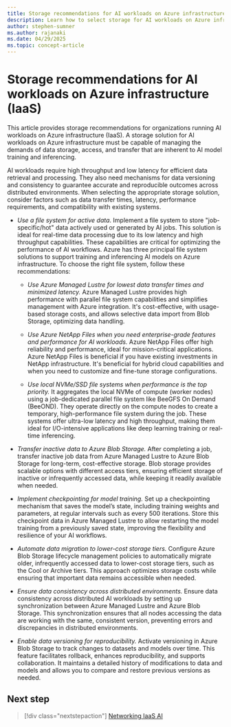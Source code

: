 ```yaml
---
title: Storage recommendations for AI workloads on Azure infrastructure (IaaS)
description: Learn how to select storage for AI workloads on Azure infrastructure (IaaS).
author: stephen-sumner
ms.author: rajanaki
ms.date: 04/29/2025
ms.topic: concept-article
---
```


# Storage recommendations for AI workloads on Azure infrastructure (IaaS)

This article provides storage recommendations for organizations running AI workloads on Azure infrastructure (IaaS). A storage solution for AI workloads on Azure infrastructure must be capable of managing the demands of data storage, access, and transfer that are inherent to AI model training and inferencing.

AI workloads require high throughput and low latency for efficient data retrieval and processing. They also need mechanisms for data versioning and consistency to guarantee accurate and reproducible outcomes across distributed environments. When selecting the appropriate storage solution, consider factors such as data transfer times, latency, performance requirements, and compatibility with existing systems.

- *Use a file system for active data*. Implement a file system to store "job-specific/hot" data actively used or generated by AI jobs. This solution is ideal for real-time data processing due to its low latency and high throughput capabilities. These capabilities are critical for optimizing the performance of AI workflows. Azure has three principal file system solutions to support training and inferencing AI models on Azure infrastructure. To choose the right file system, follow these recommendations:

    - *Use Azure Managed Lustre for lowest data transfer times and minimized latency.* Azure Managed Lustre provides high performance with parallel file system capabilities and simplifies management with Azure integration. It's cost-effective, with usage-based storage costs, and allows selective data import from Blob Storage, optimizing data handling.
    
    - *Use Azure NetApp Files when you need enterprise-grade features and performance for AI workloads.* Azure NetApp Files offer high reliability and performance, ideal for mission-critical applications. Azure NetApp Files is beneficial if you have existing investments in NetApp infrastructure. It's beneficial for hybrid cloud capabilities and when you need to customize and fine-tune storage configurations.
    
    - *Use local NVMe/SSD file systems when performance is the top priority.* It aggregates the local NVMe of compute (worker nodes) using a job-dedicated parallel file system like BeeGFS On Demand (BeeOND). They operate directly on the compute nodes to create a temporary, high-performance file system during the job. These systems offer ultra-low latency and high throughput, making them ideal for I/O-intensive applications like deep learning training or real-time inferencing.

- *Transfer inactive data to Azure Blob Storage.* After completing a job, transfer inactive job data from Azure Managed Lustre to Azure Blob Storage for long-term, cost-effective storage. Blob storage provides scalable options with different access tiers, ensuring efficient storage of inactive or infrequently accessed data, while keeping it readily available when needed.

- *Implement checkpointing for model training.* Set up a checkpointing mechanism that saves the model’s state, including training weights and parameters, at regular intervals such as every 500 iterations. Store this checkpoint data in Azure Managed Lustre to allow restarting the model training from a previously saved state, improving the flexibility and resilience of your AI workflows.

- *Automate data migration to lower-cost storage tiers.* Configure Azure Blob Storage lifecycle management policies to automatically migrate older, infrequently accessed data to lower-cost storage tiers, such as the Cool or Archive tiers. This approach optimizes storage costs while ensuring that important data remains accessible when needed.

- *Ensure data consistency across distributed environments.* Ensure data consistency across distributed AI workloads by setting up synchronization between Azure Managed Lustre and Azure Blob Storage. This synchronization ensures that all nodes accessing the data are working with the same, consistent version, preventing errors and discrepancies in distributed environments.

- *Enable data versioning for reproducibility.* Activate versioning in Azure Blob Storage to track changes to datasets and models over time. This feature facilitates rollback, enhances reproducibility, and supports collaboration. It maintains a detailed history of modifications to data and models and allows you to compare and restore previous versions as needed.

## Next step

> [!div class="nextstepaction"]
> [Networking IaaS AI](./networking.md)
